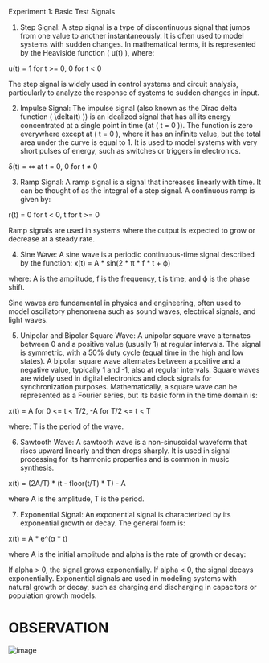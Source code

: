 
Experiment 1: Basic Test Signals
1. Step Signal:
A step signal is a type of discontinuous signal that jumps from one value to another instantaneously. It is often used to model systems with sudden changes. In mathematical terms, it is represented by the Heaviside function ( u(t) ), where:

u(t) = 1 for t >= 0, 0 for t < 0

The step signal is widely used in control systems and circuit analysis, particularly to analyze the response of systems to sudden changes in input.

2. Impulse Signal:
The impulse signal (also known as the Dirac delta function ( \delta(t) )) is an idealized signal that has all its energy concentrated at a single point in time (at ( t = 0 )). The function is zero everywhere except at ( t = 0 ), where it has an infinite value, but the total area under the curve is equal to 1. It is used to model systems with very short pulses of energy, such as switches or triggers in electronics.

δ(t) = ∞ at t = 0, 0 for t ≠ 0

3. Ramp Signal:
A ramp signal is a signal that increases linearly with time. It can be thought of as the integral of a step signal. A continuous ramp is given by:

r(t) = 0 for t < 0, t for t >= 0

Ramp signals are used in systems where the output is expected to grow or decrease at a steady rate.

4. Sine Wave:
A sine wave is a periodic continuous-time signal described by the function: x(t) = A * sin(2 * π * f * t + ϕ)

where: A is the amplitude, f is the frequency, t is time, and ϕ is the phase shift.

Sine waves are fundamental in physics and engineering, often used to model oscillatory phenomena such as sound waves, electrical signals, and light waves.

5. Unipolar and Bipolar Square Wave:
A unipolar square wave alternates between 0 and a positive value (usually 1) at regular intervals. The signal is symmetric, with a 50% duty cycle (equal time in the high and low states).
A bipolar square wave alternates between a positive and a negative value, typically 1 and -1, also at regular intervals.
Square waves are widely used in digital electronics and clock signals for synchronization purposes. Mathematically, a square wave can be represented as a Fourier series, but its basic form in the time domain is:

x(t) = A for 0 <= t < T/2, -A for T/2 <= t < T

where: T is the period of the wave.

6. Sawtooth Wave:
A sawtooth wave is a non-sinusoidal waveform that rises upward linearly and then drops sharply. It is used in signal processing for its harmonic properties and is common in music synthesis.

x(t) = (2A/T) * (t - floor(t/T) * T) - A

where A is the amplitude, T is the period.

7. Exponential Signal:
An exponential signal is characterized by its exponential growth or decay. The general form is:

x(t) = A * e^(α * t)

where A is the initial amplitude and alpha is the rate of growth or decay:

If alpha > 0, the signal grows exponentially.
If alpha < 0, the signal decays exponentially.
Exponential signals are used in modeling systems with natural growth or decay, such as charging and discharging in capacitors or population growth models.

# OBSERVATION
![image](https://github.com/user-attachments/assets/bf8ba537-660a-4e82-957e-99c1d82471f7)
